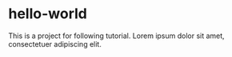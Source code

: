 # hello-world
This is a project for following tutorial.
Lorem ipsum dolor sit amet, consectetuer adipiscing elit.
